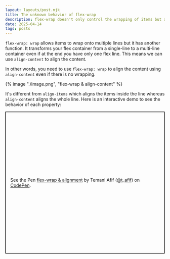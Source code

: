 ```yaml
---
layout: layouts/post.njk
title: The unknown behavior of flex-wrap
description: flex-wrap doesn't only control the wrapping of items but also affects the alignment
date: 2025-04-14
tags: posts
---
```


`flex-wrap: wrap` allows items to wrap onto multiple lines but it has another function. It transforms your flex container from a single-line to a multi-line container even if at the end you have only one flex line. This means we can use `align-content` to align the content.

In other words, you need to use `flex-wrap: wrap` to align the content using `align-content` even if there is no wrapping.

{% image "./image.png", "flex-wrap & align-content" %}

It's different from `align-items` which aligns the items inside the line whereas `align-content` aligns the whole line. Here is an interactive demo to see the behavior of each property:

<p class="codepen" data-height="450" data-default-tab="result" data-slug-hash="EaxBevN" data-pen-title="flex-wrap &amp;amp; alignment" data-preview="true" data-user="t_afif" style="height: 450px; box-sizing: border-box; display: flex; align-items: center; justify-content: center; border: 2px solid; margin: 1em 0; padding: 1em;">
  <span>See the Pen <a href="https://codepen.io/t_afif/pen/EaxBevN">
  flex-wrap &amp; alignment</a> by Temani Afif (<a href="https://codepen.io/t_afif">@t_afif</a>)
  on <a href="https://codepen.io">CodePen</a>.</span>
</p>
<script async src="https://public.codepenassets.com/embed/index.js"></script>